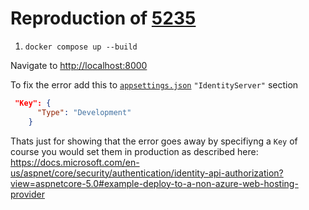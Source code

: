 # Reproduction of [5235](https://github.com/IdentityServer/IdentityServer4/issues/5235)

1. `docker compose up --build` 

Navigate to [http://localhost:8000](http://localhost:8000)

To fix the error add this to [`appsettings.json`](./WebApplication1/Server/appsettings.json) `"IdentityServer"` section
```json
 "Key": {
      "Type": "Development"
    }
```

Thats just for showing that the error goes away by specifiyng a `Key` of course you would set them in production as described here: https://docs.microsoft.com/en-us/aspnet/core/security/authentication/identity-api-authorization?view=aspnetcore-5.0#example-deploy-to-a-non-azure-web-hosting-provider
